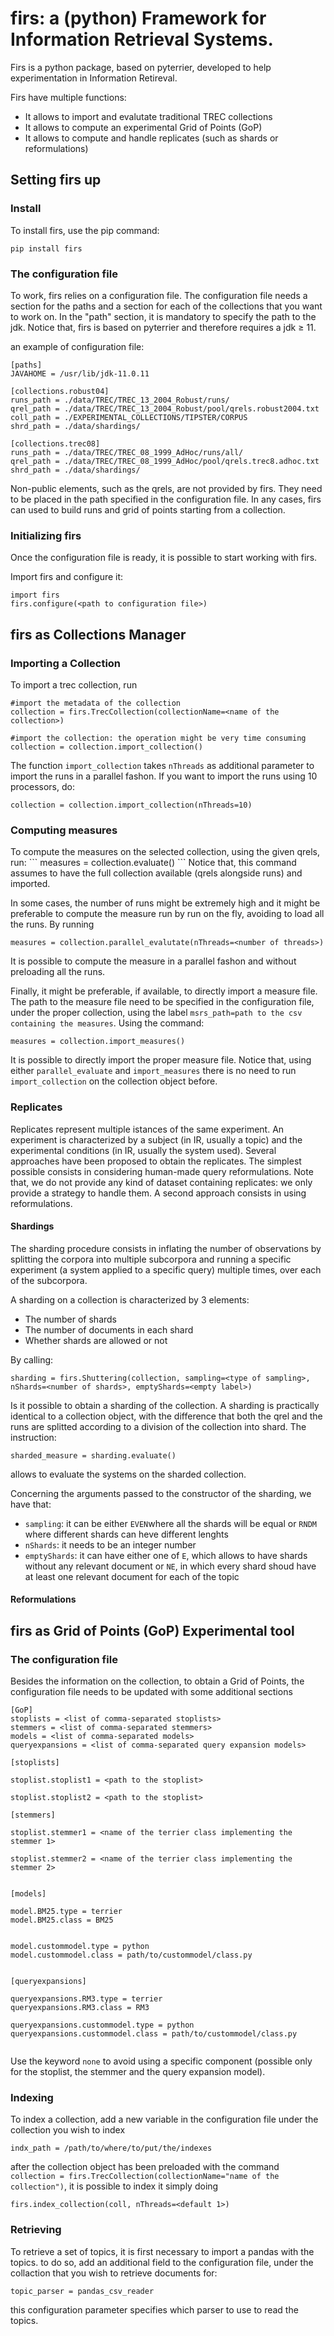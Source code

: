 
<h1>firs: a (python) Framework for Information Retrieval Systems.</h1>

Firs is a python package, based on pyterrier, developed to help experimentation in Information Retireval.

Firs have multiple functions:
<ul>
  <li> It allows to import and evalutate traditional TREC collections </li>
  <li> It allows to compute an experimental Grid of Points (GoP) </li>
  <li> It allows to compute and handle replicates (such as shards or reformulations) </li>
</ul>

<h2>Setting firs up</h2>

<h3>Install</h3>

To install firs, use the pip command:

<code>pip install firs</code>


<h3>The configuration file</h3>

To work, firs relies on a configuration file. The configuration file needs a section for the paths and a section for each of the collections that you want to work on. In the "path" section, it is mandatory to specify the path to the jdk. Notice that, firs is based on pyterrier and therefore requires a jdk ≥ 11.


an example of configuration file:
```
[paths]
JAVAHOME = /usr/lib/jdk-11.0.11

[collections.robust04]
runs_path = ./data/TREC/TREC_13_2004_Robust/runs/
qrel_path = ./data/TREC/TREC_13_2004_Robust/pool/qrels.robust2004.txt
coll_path = ./EXPERIMENTAL_COLLECTIONS/TIPSTER/CORPUS
shrd_path = ./data/shardings/

[collections.trec08]
runs_path = ./data/TREC/TREC_08_1999_AdHoc/runs/all/
qrel_path = ./data/TREC/TREC_08_1999_AdHoc/pool/qrels.trec8.adhoc.txt
shrd_path = ./data/shardings/
```

Non-public elements, such as the qrels, are not provided by firs. They need to be placed in the path specified in the configuration file. In any cases, firs can used to build runs and grid of points starting from a collection. 

<h3>Initializing firs</h3>
Once the configuration file is ready, it is possible to start working with firs.

Import firs and configure it:
```
import firs
firs.configure(<path to configuration file>)
```

<h2>firs as Collections Manager</h2>

<h3>Importing a Collection</h3>

To import a trec collection,  run

```
#import the metadata of the collection
collection = firs.TrecCollection(collectionName=<name of the collection>)

#import the collection: the operation might be very time consuming
collection = collection.import_collection()
```

The function ```import_collection``` takes ```nThreads``` as additional parameter to import the runs in a parallel fashon. If you want to import the runs using 10 processors, do:

```
collection = collection.import_collection(nThreads=10)
```


<h3>Computing measures</h3>
To compute the measures on the selected collection, using the given qrels, run:
```
measures = collection.evaluate()
```
Notice that, this command assumes to have the full collection available (qrels alongside runs) and imported.

In some cases, the number of runs might be extremely high and it might be preferable to compute the measure run by run on the fly, avoiding to load all the runs. 
By running

```
measures = collection.parallel_evalutate(nThreads=<number of threads>)
```
It is possible to compute the measure in a parallel fashon and without preloading all the runs. 

Finally, it might be preferable, if available, to directly import a measure file. The path to the measure file need to be specified in the configuration file, under the proper collection, using the label ```msrs_path=path to the csv containing the measures```.
Using the command:

```
measures = collection.import_measures()
```
It is possible to directly import the proper measure file.
Notice that, using either ```parallel_evaluate``` and ```import_measures``` there is no need to run ```import_collection``` on the collection object before.

<h3>Replicates</h3>

Replicates represent multiple istances of the same experiment. An experiment is characterized by a subject (in IR, usually a topic) and the experimental conditions (in IR, usually the system used). Several approaches have been proposed to obtain the replicates. The simplest possible consists in considering human-made query reformulations. Note that, we do not provide any kind of dataset containing replicates: we only provide a strategy to handle them. A second approach consists in using reformulations. 

<h4>Shardings</h4>

The sharding procedure consists in inflating the number of observations by splitting the corpora into multiple subcorpora and running a specific experiment (a system applied to a specific query) multiple times, over each of the subcorpora.

A sharding on a collection is characterized by 3 elements:
<ul>
  <li>The number of shards</li>
  <li>The number of documents in each shard</li>
  <li>Whether shards are allowed or not</li>
</ul>

By calling:
```
sharding = firs.Shuttering(collection, sampling=<type of sampling>, nShards=<number of shards>, emptyShards=<empty label>)
```

Is it possible to obtain a sharding of the collection. A sharding is practically identical to a collection object, with the difference that both the qrel and the runs are splitted according to a division of the collection into shard.
The instruction:
```
sharded_measure = sharding.evaluate()
```
allows to evaluate the systems on the sharded collection.

Concerning the arguments passed to the constructor of the sharding, we have that:
<ul>
  <li><code>sampling</code>: it can be either <code>EVEN</code>where all the shards will be equal or <code>RNDM</code> where different shards can heve different lenghts</li>
  <li><code>nShards</code>: it needs to be an integer number</li>
  <li><code>emptyShards</code>: it can have either one of <code>E</code>, which allows to have shards without any relevant document or <code>NE</code>, in which every shard shoud have at least one relevant document for each of the topic</li>
</ul>

<h4>Reformulations</h4>


<h2> firs as Grid of Points (GoP) Experimental tool </h2>

<h3>The configuration file</h3>
Besides the information on the collection, to obtain a Grid of Points, the configuration file needs to be updated with some additional sections

```
[GoP]
stoplists = <list of comma-separated stoplists>
stemmers = <list of comma-separated stemmers>
models = <list of comma-separated models>
queryexpansions = <list of comma-separated query expansion models>

[stoplists]

stoplist.stoplist1 = <path to the stoplist>

stoplist.stoplist2 = <path to the stoplist>

[stemmers]

stoplist.stemmer1 = <name of the terrier class implementing the stemmer 1>

stoplist.stemmer2 = <name of the terrier class implementing the stemmer 2>


[models]

model.BM25.type = terrier
model.BM25.class = BM25


model.custommodel.type = python
model.custommodel.class = path/to/custommodel/class.py


[queryexpansions]

queryexpansions.RM3.type = terrier
queryexpansions.RM3.class = RM3

queryexpansions.custommodel.type = python
queryexpansions.custommodel.class = path/to/custommodel/class.py


```
Use the keyword <code>none</code> to avoid using a specific component (possible only for the stoplist, the stemmer and the query expansion model).

<h3>Indexing</h3>

To index a collection, add a new variable in the configuration file under the collection you wish to index

```
indx_path = /path/to/where/to/put/the/indexes
```

after the collection object has been preloaded with the command <code>collection = firs.TrecCollection(collectionName="name of the collection")</code>, it is possible to index it simply doing
  
```
firs.index_collection(coll, nThreads=<default 1>)
``` 

<h3>Retrieving</h3>

To retrieve a set of topics, it is first necessary to import a pandas with the topics. to do so, add an additional field to the configuration file, under the collaction that you wish to retrieve documents for: 

```
topic_parser = pandas_csv_reader
```

this configuration parameter specifies which parser to  use to read the topics. 



